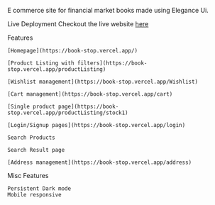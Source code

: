 E commerce site for financial market books made using Elegance Ui.

Live Deployment
Checkout the live website [here](https://book-stop.vercel.app/)

Features

    [Homepage](https://book-stop.vercel.app/)
    
    [Product Listing with filters](https://book-stop.vercel.app/productListing)
    
    [Wishlist management](https://book-stop.vercel.app/Wishlist)
    
    [Cart management](https://book-stop.vercel.app/cart)
    
    [Single product page](https://book-stop.vercel.app/productListing/stock1)
    
    [Login/Signup pages](https://book-stop.vercel.app/login)
    
    Search Products
    
    Search Result page
    
    [Address management](https://book-stop.vercel.app/address)

Misc Features

    Persistent Dark mode
    Mobile responsive

